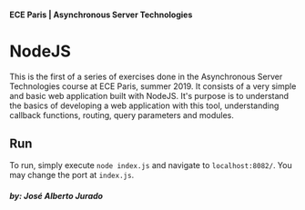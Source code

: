 #### ECE Paris | Asynchronous Server Technologies

# NodeJS

This is the first of a series of exercises done in the Asynchronous Server Technologies course 
at ECE Paris, summer 2019. It consists of a very simple and basic web application built with NodeJS.
It's purpose is to understand the basics of developing a web application with this tool, understanding 
callback functions, routing, query parameters and modules.

## Run

To run, simply execute `node index.js` and navigate to `localhost:8082/`. You may change the port at
`index.js`.

##### by: José Alberto Jurado

